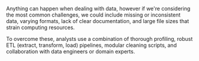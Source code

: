 Anything can happen when dealing with data, however if we're considering the most common challenges, we could include missing or inconsistent data, varying formats, lack of clear documentation, and large file sizes that strain computing resources. 

To overcome these, analysts use a combination of thorough profiling, robust ETL (extract, transform, load) pipelines, modular cleaning scripts, and collaboration with data engineers or domain experts. 